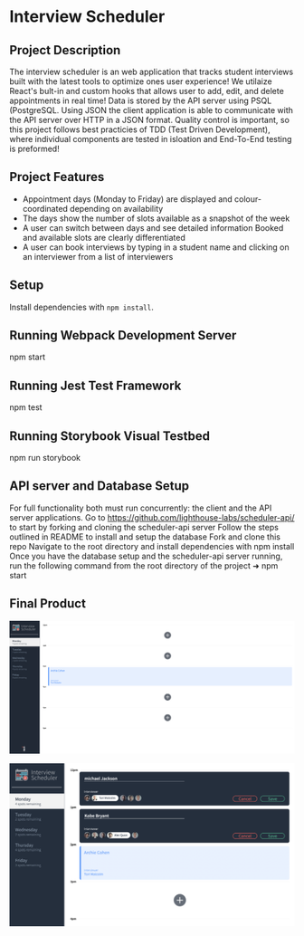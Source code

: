 # Interview Scheduler 

## Project Description
The interview scheduler is an web application that tracks student interviews built with the latest tools to optimize ones user experience! We utilaize React's bult-in and custom hooks that allows user to add, edit, and delete appointments in real time! Data is stored by the API server using PSQL (PostgreSQL. Using JSON the client application is able to communicate with the API server over HTTP in a JSON format. Quality control is important, so this project follows best practicies of TDD (Test Driven Development), where individual components are tested in isloation and End-To-End testing is preformed!

## Project Features

- Appointment days (Monday to Friday) are displayed and colour-coordinated depending on availability
- The days show the number of slots available as a snapshot of the week
- A user can switch between days and see detailed information Booked and available slots are clearly differentiated
- A user can book interviews by typing in a student name and clicking on an interviewer from a list of interviewers

## Setup

Install dependencies with `npm install`.

## Running Webpack Development Server

npm start

## Running Jest Test Framework

npm test

## Running Storybook Visual Testbed

npm run storybook

## API server and Database Setup

For full functionality both must run concurrently: the client and the API server applications. Go to https://github.com/lighthouse-labs/scheduler-api/ to start by forking and cloning the scheduler-api server Follow the steps outlined in README to install and setup the database Fork and clone this repo Navigate to the root directory and install dependencies with npm install Once you have the database setup and the scheduler-api server running, run the following command from the root directory of the project ➜ npm start



## Final Product
![Screenshot of URLs page](https://github.com/devRyanChoi/scheduler/blob/master/docs/sch%20-%202.png?raw=true)

![Screenshot of URLs page](https://github.com/devRyanChoi/scheduler/blob/master/docs/sch%20-%201.png?raw=true)
